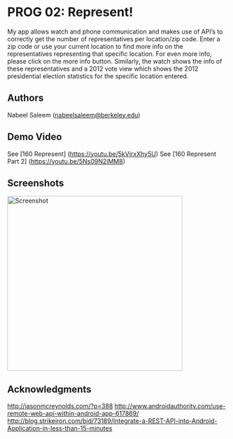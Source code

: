 # PROG 02: Represent!

My app allows watch and phone communication and makes use of API’s to correctly get the number of representatives per location/zip code. Enter a zip code or use your current location to find more info on the representatives representing that specific location. For even more info, please click on the more info button. Similarly, the watch shows the info of these representatives and a 2012 vote view which shows the 2012 presidential election statistics for the specific location entered.

## Authors

Nabeel Saleem ([nabeelsaleem@berkeley.edu](mailto:your_email@berkeley.edu))

## Demo Video

See [160 Represent] (https://youtu.be/5kVirxXhy5U)
See [160 Represent Part 2] (https://youtu.be/5Ns09N2iMM8)

## Screenshots

<img src="screenshots/main.png" height="400" alt="Screenshot"/>

## Acknowledgments

http://jasonmcreynolds.com/?p=388
http://www.androidauthority.com/use-remote-web-api-within-android-app-617869/
http://blog.strikeiron.com/bid/73189/Integrate-a-REST-API-into-Android-Application-in-less-than-15-minutes
